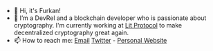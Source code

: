 - 👋 Hi, it's Furkan!
- 🌱 I’m a DevRel and a blockchain developer who is passionate about cryptography. I'm currently working at [Lit Protocol](https://github.com/LIT-Protocol) to make decentralized cryptography great again.
- 📫 How to reach me: [Email](mailto:furkanakaldev@gmail.com) [Twitter](https://twitter.com/furkanakalcom) - [Personal Website](https://furkanakal.com)

<!---
furkanakal/furkanakal is a ✨ special ✨ repository because its `README.md` (this file) appears on your GitHub profile.
You can click the Preview link to take a look at your changes.
--->
